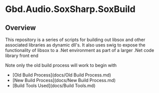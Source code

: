 # Gbd.Audio.SoxSharp.SoxBuild

## Overview

This repository is a series of scripts for building out libsox and other associated libraries as dynamic dll's.
It also uses swig to expose the functionality of libsox to a .Net environment
as part of a larger .Net code library front end

Note only the old build process will work to begin with

  * [Old Build Process](docs/Old Build Process.md)
  * [New Build Process](docs/New Build Process.md)
  * [Build Tools Used](docs/Build Tools.md)

